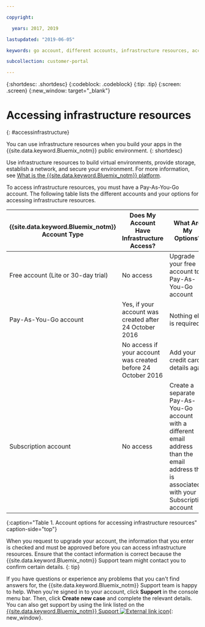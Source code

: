 ```yaml
---

copyright:

  years: 2017, 2019

lastupdated: "2019-06-05"

keywords: go account, different accounts, infrastructure resources, accessing infrastructure 

subcollection: customer-portal

---
```


{:shortdesc: .shortdesc}
{:codeblock: .codeblock}
{:tip: .tip}
{:screen: .screen}
{:new_window: target="_blank"}

# Accessing infrastructure resources
{: #accessinfrastructure}

You can use infrastructure resources when you build your apps in the {{site.data.keyword.Bluemix_notm}} public environment.
{: shortdesc}

Use infrastructure resources to build virtual environments, provide storage, establish a network, and secure your environment. For more information, see [What is the {{site.data.keyword.Bluemix_notm}} platform](/docs/overview?topic=overview-whatis-platform).

To access infrastructure resources, you must have a Pay-As-You-Go account. The following table lists the different accounts and your options for accessing infrastructure resources.

|{{site.data.keyword.Bluemix_notm}} Account Type |	Does My Account Have Infrastructure Access? |	What Are My Options? |
|------------------|-----------------------|---------------|
|Free account (Lite or 30-day trial) |	No access |	Upgrade your free account to a Pay-As-You-Go account |
|Pay-As-You-Go account | Yes, if your account was created after 24 October 2016 | Nothing else is required |
| | No access if your account was created before 24 October 2016 | Add your credit card details again |
|Subscription account |	No access |	Create a separate Pay-As-You-Go account with a different email address than the email address that is associated with your Subscription account |
{:caption="Table 1. Account options for accessing infrastructure resources" caption-side="top"}

When you request to upgrade your account, the information that you enter is checked and must be approved before you can access infrastructure resources. Ensure that the contact information is correct because the {{site.data.keyword.Bluemix_notm}} Support team might contact you to confirm certain details.
{: tip}

If you have questions or experience any problems that you can't find answers for, the {{site.data.keyword.Bluemix_notm}} Support team is happy to help. When you're signed in to your account, click **Support** in the console menu bar. Then, click **Create new case** and complete the relevant details. You can also get support by using the link listed on the [{{site.data.keyword.Bluemix_notm}} Support ![External link icon](../icons/launch-glyph.svg)](https://{DomainName}/unifiedsupport/supportcenter){: new_window}.
